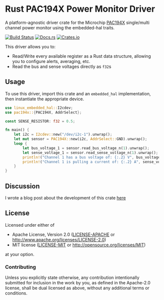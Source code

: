 # Rust PAC194X Power Monitor Driver

A platform-agnostic driver crate for the Microchip [PAC194X](https://ww1.microchip.com/downloads/en/DeviceDoc/PAC194X-Data-Sheet-20006543.pdf) single/multi channel power monitor using the embedded-hal traits.

[![Build Status](https://github.com/kiranshila/pac194x/workflows/Main/badge.svg)](https://github.com/kiranshila/pac194x/actions)
[![Docs.rs](https://docs.rs/pac194x/badge.svg)](https://docs.rs/pac194x)
[![Crates.io](https://img.shields.io/crates/v/pac194x)](https://crates.io/crates/pac194x)

This driver allows you to:
- Read/Write every available register as a Rust data structure, allowing you to configure alerts, averaging, etc.
- Read the bus and sense voltages directly as `f32`s

<!-- TODO
[Introductory blog post]()
-->

## Usage

To use this driver, import this crate and an `embedded_hal` implementation,
then instantiate the appropriate device.

```rust
use linux_embedded_hal::I2cdev;
use pac194x::{PAC194X, AddrSelect};

const SENSE_RESISTOR: f32 = 0.5;

fn main() {
    let i2c = I2cdev::new("/dev/i2c-1").unwrap();
    let mut sensor = PAC194X::new(i2c, AddrSelect::GND).unwrap();
    loop {
        let bus_voltage_1 = sensor.read_bus_voltage_n(1).unwrap();
        let sense_voltage_1 = sensor.read_sense_voltage_n(1).unwrap();
        println!("Channel 1 has a bus voltage of: {:.2} V", bus_voltage_1);
        println!("Channel 1 is pulling a current of: {:.2} A", sense_voltage_1 / SENSE_RESISTOR);
    }
}
```

## Discussion

I wrote a blog post about the development of this crate [here](https://blog.kiranshila.com/blog/pac_rust_driver.md)

## License
Licensed under either of

 * Apache License, Version 2.0 ([LICENSE-APACHE](LICENSE-APACHE) or
   http://www.apache.org/licenses/LICENSE-2.0)
 * MIT license ([LICENSE-MIT](LICENSE-MIT) or
   http://opensource.org/licenses/MIT)

at your option.

### Contributing

Unless you explicitly state otherwise, any contribution intentionally submitted
for inclusion in the work by you, as defined in the Apache-2.0 license, shall
be dual licensed as above, without any additional terms or conditions.
